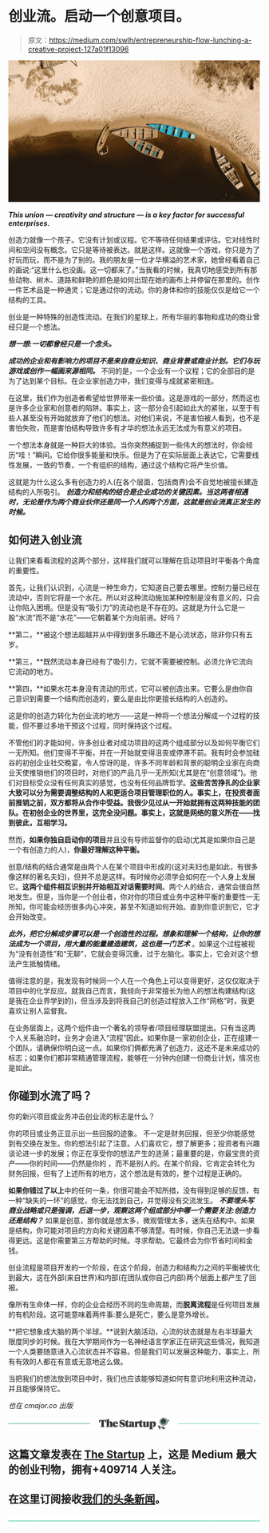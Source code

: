 # 创业流。启动一个创意项目。

> 原文：<https://medium.com/swlh/entrepreneurship-flow-lunching-a-creative-project-127a01f13096>

![](img/00ab3b79c36438aeef748ef5c66c24ea.png)

***This union — creativity and structure — is a key factor for successful enterprises.***

创造力就像一个孩子。它没有计划或议程。它不等待任何结果或评估。它对线性时间和空间没有概念。它只是等待被表达。就是这样。这就像一个游戏，你只是为了好玩而玩，而不是为了别的。我的朋友是一位才华横溢的艺术家，她曾经看着自己的画说:“这里什么也没画。这一切都来了。”当我看的时候，我真切地感受到所有那些动物、树木、道路和鲜艳的颜色是如何出现在她的画布上并停留在那里的。创作一件艺术品是一种通灵；它是通过你的流动。你的身体和你的技能仅仅是给它一个结构的工具。

创业是一种特殊的创造性流动。在我们的星球上，所有华丽的事物和成功的商业曾经只是一个想法。

***想一想:一切都曾经只是一个念头。***

***成功的企业和有影响力的项目不是来自商业知识、商业背景或商业计划。它们与玩游戏或创作一幅画来源相同。*** 不同的是，一个企业有一个议程；它的全部目的是为了达到某个目标。在企业家创造力中，我们变得与成就紧密相连。

在这里，我们作为创造者希望给世界带来一些价值。这是游戏的一部分，然而这也是许多企业家和创意者的陷阱。事实上，这一部分会引起如此大的紧张，以至于有些人甚至没有开始就放弃了他们的想法。对他们来说，不是害怕被人看到，也不是害怕失败，而是害怕结构导致许多有才华的想法永远无法成为有意义的项目。

一个想法本身就是一种巨大的体验。当你突然捕捉到一些伟大的想法时，你会经历“哇！”瞬间。它给你很多能量和快乐。但是为了在实际层面上表达它，它需要线性发展，一致的节奏，一个有组织的结构，通过这个结构它将产生价值。

这就是为什么这么多有创造力的人(在各个层面，包括商界)会不自觉地被擅长建造结构的人所吸引。 ***创造力和结构的结合是企业成功的关键因素。当这两者相遇时，无论是作为两个商业伙伴还是同一个人的两个方面，这就是创业流真正发生的时候。***

## 如何进入创业流

让我们来看看流程的这两个部分，这样我们就可以理解在启动项目时平衡各个角度的重要性。

首先，让我们认识到，心流是一种生命力，它知道自己要去哪里。控制力量已经在流动中，否则它将是一个水花。所以对这种流动施加某种控制是没有意义的，只会让你陷入困境。但是没有“吸引力”的流动也是不存在的。这就是为什么它是一股“水流”而不是“水花”——它朝着某个方向前进。好吗？

**第二，**被这个想法超越并从中得到很多乐趣还不是心流状态，除非你只有五岁。

**第三，**既然流动本身已经有了吸引力，它就不需要被控制。必须允许它流向它流动的地方。

**第四，**如果水花本身没有流动的形式，它可以被创造出来。它要么是由你自己意识到需要一个结构而创造的，要么是由比你更擅长结构的人创造的。

这是你的创造力转化为创业流的地方——这是一种将一个想法分解成一个过程的技能，但不要过多地干预这个过程，同时保持这个过程。

不管他们的才能如何，许多创业者对成功项目的这两个组成部分以及如何平衡它们一无所知。他们变得不平衡，并在一开始就变得沮丧或停滞不前。我有时会参加硅谷的初创企业社交晚宴，令人惊讶的是，许多不同年龄和背景的聪明企业家在向商业天使推销他们的项目时，对他们的产品几乎一无所知(尤其是在“创意领域”)。他们对目标受众没有任何真实的感觉，也没有任何品牌哲学。**这些苦苦挣扎的企业家大致可以分为需要调整结构的人和更适合项目管理职位的人。事实上，在投资者面前推销之前，双方都将从合作中受益。我很少见过从一开始就拥有这两种技能的团队。在初创企业的世界里，这完全没问题。事实上，这就是网络的意义所在——找到彼此，互相学习。**

然而，**如果你独自启动你的项目**并且没有导师监督你的启动(尤其是如果你自己是一个有创造力的人)，**你最好理解这种平衡。**

创意/结构的结合通常是由两个人在某个项目中形成的(这对夫妇也是如此，有很多像这样的著名夫妇)，但并不总是这样。有时候你必须学会如何在一个人身上发展它。**这两个组件相互识别并开始相互对话需要时间**。两个人的结合，通常会很自然地发生。但是，当你是一个创业者，你对你的项目或业务中这种平衡的重要性一无所知，你可能会经历很多内心冲突，甚至不知道如何开始。直到你意识到它，它才会开始改变。

***此外，把它分解成步骤可以是一个创造性的过程。想象和理解一个结构，让你的想法成为一个项目，用大量的能量建造建筑，这也是一门艺术*** 。如果这个过程被视为“没有创造性”和“无聊”，它就会变得沉重，过于左脑化。事实上，它会对这个想法产生抵触情绪。

值得注意的是，我发现有时候同一个人在一个角色上可以变得更好，这仅仅取决于项目中的化学反应。就我自己而言，我倾向于非常擅长为他人的想法构建结构(这是我在企业界学到的)，但当涉及到将我自己的创造过程放入工作“网格”时，我更喜欢让别人监督我。

在业务层面上，这两个组件由一个著名的领导者/项目经理联盟提出。只有当这两个人关系融洽时，业务才会进入“流程”因此，如果你是一家初创企业，正在组建一个团队，请确保你明白这一点。如果你们俩都充满了创造力，这还不是未来成功的标志；如果你们都非常精通管理流程，能够在一分钟内创建一份商业计划，情况也是如此。

## 你碰到水流了吗？

你的新兴项目或业务冲击创业流的标志是什么？

你的项目或业务正显示出一些回报的迹象。 不一定是财务回报，但至少你能感觉到有交换在发生。你的想法引起了注意。人们喜欢它，想了解更多；投资者有兴趣谈论进一步的发展；你正在享受你的想法产生的涟漪；最重要的是，你最宝贵的资产——你的时间——仍然是你的 ，而不是别人的。在某个阶段，它肯定会转化为财务回报，但有了上述所有的地方，这个想法是有效的，整个过程是正确的。

**如果你错过了以上**中的任何一条，你很可能会不知所措，没有得到足够的反馈，有一种“缺失的一环”的感觉，你无法找到自己，并觉得没有交流发生。 ***不要埋头写商业战略或只是强调，后退一步，观察这两个组成部分中哪一个需要关注:创造力还是结构？*** 如果是创意，那你就是想太多，微观管理太多，迷失在结构中。如果是结构，你可能对项目的方向和关键因素不够清楚。有时候，你自己无法退一步看得更远。这是你需要第三方帮助的时候。寻求帮助。它最终会为你节省时间和金钱。

创业流程是项目开发的一个阶段，在这个阶段，创造力和结构力之间的平衡被优化到最大，这在外部(来自世界)和内部(在团队或你自己内部)两个层面上都产生了回报。

像所有生命体一样，你的企业会经历不同的生命周期，而**脱离流程**是任何项目发展的有机阶段。这可能意味着两件事:要么是死亡，要么是意外增长。

**把它想象成大脑的两个半球。**说到大脑活动，心流的状态就是左右半球最大限度同步的时候。我在大学期间作为一名神经语言学家正在研究这些情况，我知道一个人类要随意进入心流状态并不容易。但是我们可以发展这种能力，事实上，所有有效的人都在有意或无意地这么做。

当把我们的想法放到项目中时，我们也应该能够知道如何有意识地利用这种流动，并且能够保持它。

*也在 cmajor.co 出版*

[![](img/308a8d84fb9b2fab43d66c117fcc4bb4.png)](https://medium.com/swlh)

## 这篇文章发表在 [The Startup](https://medium.com/swlh) 上，这是 Medium 最大的创业刊物，拥有+409714 人关注。

## 在这里订阅接收[我们的头条新闻](http://growthsupply.com/the-startup-newsletter/)。

[![](img/b0164736ea17a63403e660de5dedf91a.png)](https://medium.com/swlh)